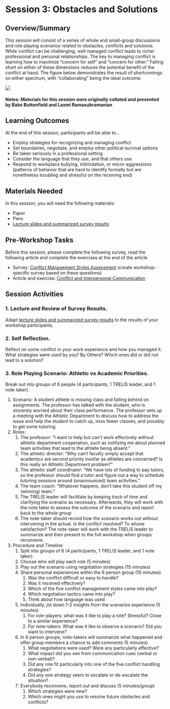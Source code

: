 # Session 3: Obstacles and Solutions

## Overview/Summary
This session will consist of a series of whole and small-group discussions and role playing scenarios related to obstacles, conflicts and solutions. While conflict can be challenging, well managed conflict leads to richer professional and personal relationships. The key to managing conflict is learning how to maximize “concern for self” and “concern for other.” Falling short on either of these dimensions reduces the potential benefit of the conflict at hand. The figure below demonstrates the result of shortcomings on either spectrum, with “collaborating” being the ideal outcome. 

<img src= "https://mstuhlmacher.github.io/TRELIStoolkit/assets/images/Session3Overview.PNG">

#### Notes: Materials for this session were originally collated and presented by Babs Buttenfield and Laxmi Ramasubramanian

## Learning Outcomes
At the end of this session, participants will be able to… 
* Employ strategies for recognizing and managing conflict
* Set boundaries, negotiate, and employ other political survival options
* Be taken seriously in a professional setting
* Consider the language that they use, and that others use
* Respond to workplace bullying, intimidation, or micro-aggressions (patterns of behavior that are hard to identify formally but are nonetheless troubling and stressful on the receiving end)

## Materials Needed
In this session, you will need the following materials:
* Paper
* Pens
* [Lecture slides and summarized survey results](https://mstuhlmacher.github.io/TRELIStoolkit/assets/documents/S3_Slides.pdf)

## Pre-Workshop Tasks
Before this session, please complete the following survey, read the following article and complete the exercises at the end of the article
* Survey: [Conflict Management Styles Assessment](https://mstuhlmacher.github.io/TRELIStoolkit/assets/documents/S3_Survey.pdf) (create workshop-specific survey based on these questions) 
* Article and exercise: [Conflict and Interpersonal Communication](https://mstuhlmacher.github.io/TRELIStoolkit/assets/documents/S3_Reading.pdf) 
  
## Session Activities
### 1. Lecture and Review of Survey Results.
Adapt [lecture slides and summarized survey results](https://mstuhlmacher.github.io/TRELIStoolkit/assets/documents/S3_Slides.pdf) to the results of your workshop participants.

### 2. Self Reflection. 
Reflect on some conflict in your work experience and how you managed it. What strategies were used by you? By Others? Which ones did or did not lead to a solution?

### 3. Role Playing Scenario: Athletic vs Academic Priorities. 
Break out into groups of 6 people (4 participants, 1 TRELIS leader, and 1 note taker). 
1. Scenario: A student athlete is missing class and falling behind on assignments. The professor has talked with the student, who is sincerely worried about their class performance. The professor sets up a meeting with the Athletic Department to discuss how to address the issue and help the student to catch up, miss fewer classes, and possibly to get some tutoring.
2. Roles:
    1. The professor: “I want to help but can’t work effectively without athletic department cooperation, such as notifying me about planned team activities that lead to the athlete being absent.”
    2. The athletic director: “Why can’t faculty simply accept that academics are second priority insofar as athletes are concerned? Is this really an Athletic Department problem?”
    3. The athletic staff coordinator: “We have lots of funding to pay tutors, so the professor should find a tutor and figure out a way to schedule tutoring sessions around (unannounced) team activities.”
    4. The team coach: “Whatever happens, don’t take this student off my (winning) team.”
    5. The TRELIS leader will facilitate by keeping track of time and clarifying the scenario as necessary. Afterwards, they will work with the note taker to assess the outcome of the scenario and report back to the whole group
    6. The note-taker should record how the scenario works out without intervening in the actual. Is the conflict resolved? To whose satisfaction? The note-taker will work with the TRELIS leader to summarize and then present to the full workshop when groups reconvene. 
3. Procedure and Timeline
    1. Split into groups of 6 (4 participants, 1 TRELIS leader, and 1 note taker)
    2. Choose who will play each role (5 minutes)
    3. Play out the scenario using negotiation strategies (15 minutes)
    4. Share personal experiences within the 6 person group (10 minutes)
        1. Was the conflict difficult or easy to handle?
        2. Was it resolved effectively?
        3. Which of the five conflict management styles came into play?
        4. Which negotiation tactics came into play?
        5. Think about how language was used
    5. Individually, jot down 1-2 insights from the scenarios experience (5 minutes)
        1. For role-players: what was it like to play a role? Stressful? Close to a similar experience?
        2. For note-takers: What was it like to observe a scenario? Did you want to intervene?
    6. In 6 person groups, note-takers will summarize what happened and offer group members a chance to add comments (5 minutes)
        1. What negotiations were used? Were any particularly effective?
        2. What impact did you see from communication cues (verbal or non-verbal)?
        3. Did any role fit particularly into one of the five conflict handling strategies?
        4. Did any one strategy seem to escalate or de-escalate the situation?
    7. Everybody reconvene, report out and discuss (5 minutes/group)
        1. Which strategies were new?
        2. Which ones might you use to resolve future obstacles and conflicts?

